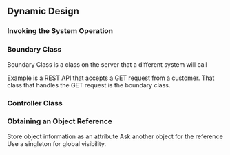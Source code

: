 ## Dynamic Design

### Invoking the System Operation

### Boundary Class
Boundary Class is a class on the server that a different system will call

Example is a REST API that accepts a GET request from a customer. That class that handles the GET request is the boundary class.

### Controller Class


### Obtaining an Object Reference
Store object information as an attribute
Ask another object for the reference
Use a singleton for global visibility.
